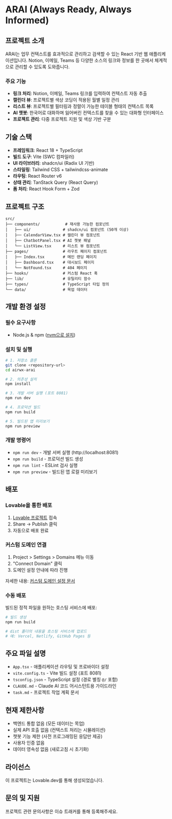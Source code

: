# ARAI (Always Ready, Always Informed)

## 프로젝트 소개

ARAI는 업무 컨텍스트를 효과적으로 관리하고 검색할 수 있는 React 기반 웹 애플리케이션입니다. Notion, 이메일, Teams 등 다양한 소스의 링크와 정보를 한 곳에서 체계적으로 관리할 수 있도록 도와줍니다.

### 주요 기능

- **링크 처리**: Notion, 이메일, Teams 링크를 입력하여 컨텍스트 자동 추출
- **캘린더 뷰**: 프로젝트별 색상 코딩이 적용된 월별 일정 관리
- **리스트 뷰**: 프로젝트별 필터링과 정렬이 가능한 테이블 형태의 컨텍스트 목록
- **AI 챗봇**: 한국어로 대화하며 잃어버린 컨텍스트를 찾을 수 있는 대화형 인터페이스
- **프로젝트 관리**: 다중 프로젝트 지원 및 색상 기반 구분

## 기술 스택

- **프레임워크**: React 18 + TypeScript
- **빌드 도구**: Vite (SWC 컴파일러)
- **UI 라이브러리**: shadcn/ui (Radix UI 기반)
- **스타일링**: Tailwind CSS + tailwindcss-animate
- **라우팅**: React Router v6
- **상태 관리**: TanStack Query (React Query)
- **폼 처리**: React Hook Form + Zod

## 프로젝트 구조

```
src/
├── components/           # 재사용 가능한 컴포넌트
│   ├── ui/              # shadcn/ui 컴포넌트 (50개 이상)
│   ├── CalendarView.tsx # 캘린더 뷰 컴포넌트
│   ├── ChatbotPanel.tsx # AI 챗봇 패널
│   └── ListView.tsx     # 리스트 뷰 컴포넌트
├── pages/               # 라우트 페이지 컴포넌트
│   ├── Index.tsx        # 메인 랜딩 페이지
│   ├── Dashboard.tsx    # 대시보드 페이지
│   └── NotFound.tsx     # 404 페이지
├── hooks/               # 커스텀 React 훅
├── lib/                 # 유틸리티 함수
├── types/               # TypeScript 타입 정의
└── data/                # 목업 데이터
```

## 개발 환경 설정

### 필수 요구사항

- Node.js & npm ([nvm으로 설치](https://github.com/nvm-sh/nvm#installing-and-updating))

### 설치 및 실행

```bash
# 1. 저장소 클론
git clone <repository-url>
cd airwx-arai

# 2. 의존성 설치
npm install

# 3. 개발 서버 실행 (포트 8081)
npm run dev

# 4. 프로덕션 빌드
npm run build

# 5. 빌드된 앱 미리보기
npm run preview
```

### 개발 명령어

- `npm run dev` - 개발 서버 실행 (http://localhost:8081)
- `npm run build` - 프로덕션 빌드 생성
- `npm run lint` - ESLint 검사 실행
- `npm run preview` - 빌드된 앱 로컬 미리보기

## 배포

### Lovable을 통한 배포

1. [Lovable 프로젝트](https://lovable.dev/projects/d1ecdc9e-e497-48a1-b83d-e36fef5087f9) 접속
2. Share → Publish 클릭
3. 자동으로 배포 완료

### 커스텀 도메인 연결

1. Project > Settings > Domains 메뉴 이동
2. "Connect Domain" 클릭
3. 도메인 설정 안내에 따라 진행

자세한 내용: [커스텀 도메인 설정 문서](https://docs.lovable.dev/features/custom-domain#custom-domain)

### 수동 배포

빌드된 정적 파일을 원하는 호스팅 서비스에 배포:

```bash
# 빌드 생성
npm run build

# dist 폴더의 내용을 호스팅 서비스에 업로드
# 예: Vercel, Netlify, GitHub Pages 등
```

## 주요 파일 설명

- `App.tsx` - 애플리케이션 라우팅 및 프로바이더 설정
- `vite.config.ts` - Vite 빌드 설정 (포트 8081)
- `tsconfig.json` - TypeScript 설정 (경로 별칭 `@/` 포함)
- `CLAUDE.md` - Claude AI 코드 어시스턴트용 가이드라인
- `task.md` - 프로젝트 작업 계획 문서

## 현재 제한사항

- 백엔드 통합 없음 (모든 데이터는 목업)
- 실제 API 호출 없음 (컨텍스트 처리는 시뮬레이션)
- 챗봇 기능 제한 (사전 프로그래밍된 응답만 제공)
- 사용자 인증 없음
- 데이터 영속성 없음 (새로고침 시 초기화)

## 라이선스

이 프로젝트는 Lovable.dev를 통해 생성되었습니다.

## 문의 및 지원

프로젝트 관련 문의사항은 이슈 트래커를 통해 등록해주세요.